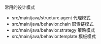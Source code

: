 常用的设计模式
* src/main/java/structure.agent 代理模式
* src/main/java/behavior.chain 职责链模式
* src/main/java/behavior.strategy 策略模式
* src/main/java/behavior.template 模板模式